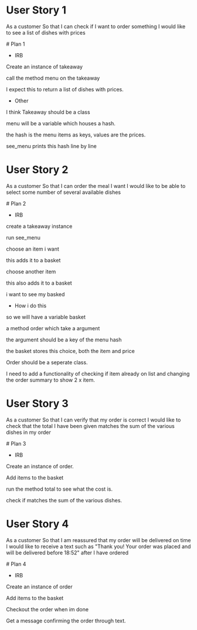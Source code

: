 # User Story 1

As a customer
So that I can check if I want to order something
I would like to see a list of dishes with prices

# Plan 1

- IRB

Create an instance of takeaway

call the method menu on the takeaway 

I expect this to return a list of dishes with prices.

- Other 

I think Takeaway should be a class

menu will be a variable which houses a hash.

the hash is the menu items as keys, values are the prices.

see_menu prints this hash line by line

# User Story 2

As a customer
So that I can order the meal I want
I would like to be able to select some number of several available dishes

# Plan 2

- IRB

create a takeaway instance

run see_menu

choose an item i want

this adds it to a basket

choose another item

this also adds it to a basket

i want to see my basked

- How i do this

so we will have a variable basket

a method order which take a argument 

the argument should be a key of the menu hash 

the basket stores this choice, both the item and price

Order should be a seperate class.

I need to add a functionality of checking if item already on list and changing the order summary to show 2 x item.

# User Story 3

As a customer
So that I can verify that my order is correct
I would like to check that the total I have been given matches the sum of the various dishes in my order

# Plan 3

- IRB 

Create an instance of order. 

Add items to the basket 

run the method total to see what the cost is.

check if matches the sum of the various dishes.

# User Story 4

As a customer
So that I am reassured that my order will be delivered on time
I would like to receive a text such as "Thank you! Your order was placed and will be delivered before 18:52" after I have ordered

# Plan 4

- IRB 

Create an instance of order 

Add items to the basket 

Checkout the order when im done

Get a message confirming the order through text.